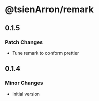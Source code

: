 # @tsienArron/remark

## 0.1.5

### Patch Changes

- Tune remark to conform prettier

## 0.1.4

### Minor Changes

- Initial version

